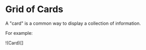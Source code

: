 # Grid of Cards

A "card" is a common way to display a collection of information. 

For example:

!(Card)[]